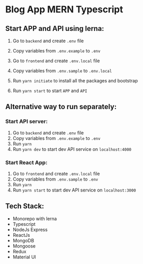 # Blog App MERN Typescript

## Start APP and API using lerna:
1. Go to `backend` and create `.env` file
2. Copy variables from `.env.example` to `.env`

3. Go to `frontend` and create `.env.local` file
4. Copy variables from `.env.sample` to `.env.local`

5. Run `yarn initiate` to install all the packages and bootstrap
6. Run `yarn start` to start `APP` and `API`

## Alternative way to run separately: 

### Start API server:
1. Go to `backend` and create `.env` file
2. Copy variables from `.env.example` to `.env`
3. Run `yarn` 
4. Run `yarn dev` to start dev API service on `localhost:4000`



### Start React App:
1. Go to `frontend` and create `.env.local` file
2. Copy variables from `.env.sample` to `.env`
3. Run `yarn` 
4. Run `yarn start` to start dev API service on `localhost:3000`


## Tech Stack: 
- Monorepo with lerna
- Typescript
- NodeJs Express
- ReactJs
- MongoDB
- Mongoose
- Redux
- Material UI


